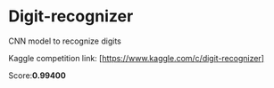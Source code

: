 # Digit-recognizer
CNN model to recognize digits

Kaggle competition link:
  [https://www.kaggle.com/c/digit-recognizer]
  
Score:**0.99400**
